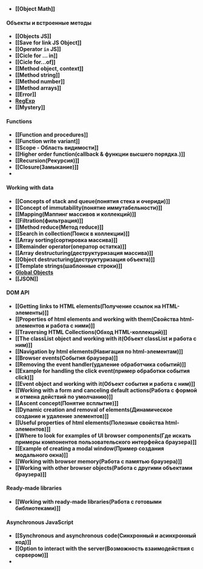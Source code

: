 - **[[Object Math]]**


#### Объекты и встроенные методы
- **[[Objects JS]]**
- **[[Save for link JS Object]]**
- **[[Operator `in` JS]]**
- **[[Cicle for ... in]]**
- **[[Cicle for...of]]**
- **[[Method object, context]]**
- **[[Method string]]**
- **[[Method number]]**
- **[[Method arrays]]**
- **[[Error]]**
- **[RegExp](https://developer.mozilla.org/ru/docs/Web/JavaScript/Reference/Global_Objects/RegExp)**
- **[[Mystery]]**

#### Functions
- **[[Function and procedures]]**
- **[[Function write variant]]**
- **[[Scope - Область видимости]]**
- **[[Higher order function(callback & функции высшего порядка.)]]**
- **[[Recursion(Рекурсия)]]**
- **[[Closure(Замыкание)]]**
- 

#### Working with data
- **[[Concepts of stack and queue(понятия стека и очериди)]]**
- **[[Concept of immutability(понятие иммутабельности)]]**
- **[[Mapping(Маппинг массивов и коллекций)]]**
- **[[Filtration(фильтрация)]]**
- **[[Method reduce(Метод reduce)]]**
- **[[Search in collection(Поиск в коллекции)]]**
- **[[Array sorting(сортировка массива)]]**
- **[[Remainder operator(оператор остатка)]]**
- **[[Array destructuring(деструктуризация массива)]]**
- **[[Object destructuring(деструктуризация объекта)]]**
- **[[Template strings(шаблонные строки)]]**
- **[Global Objects](https://developer.mozilla.org/ru/docs/Web/JavaScript/Reference/Global_Objects)**
- **[[JSON]]**

#### DOM API
- **[[Getting links to HTML elements(Получение ссылок на HTML-элементы)]]**
- **[[Properties of html elements and working with them(Свойства html-элементов и работа с ними)]]**
- **[[Traversing HTML Collections(Обход HTML-коллекций)]]**
- **[[The classList object and working with it(Объект classList и работа с ним)]]**
- **[[Navigation by html elements(Навигация по html-элементам)]]**
- **[[Browser events(События браузера)]]**
- **[[Removing the event handler(удаление обработчика событий)]]**
- **[[Example for handling the click event(пример обработки события click)]]**
- **[[Event object and working with it(Объект события и работа с ним)]]**
- **[[Working with a form and canceling default actions(Работа с формой и отмена действий по умолчанию)]]**
- **[[Ascent concept(Понятие всплытие)]]**
- **[[Dynamic creation and removal of elements(Динамическое создание и удаление элементов)]]**
- **[[Useful properties of html elements(Полезные свойства html-элементов)]]**
- **[[Where to look for examples of UI browser components(Где искать примеры компонентов пользовательского интерфейса браузера)]]**
- **[[Example of creating a modal window(Пример создания модального окна)]]**
- **[[Working with browser memory(Работа с памятью браузера)]]**
- **[[Working with other browser objects(Работа с другими объектами браузера)]]**

#### Ready-made libraries
- **[[Working with ready-made libraries(Работа с готовыми библиотеками)]]**

#### Asynchronous JavaScript
- **[[Synchronous and asynchronous code(Синхронный и асинхронный код)]]**
- **[[Option to interact with the server(Возможность взаимодействия с сервером)]]**
- 